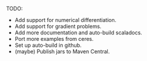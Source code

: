 TODO:

* Add support for numerical differentiation.
* Add support for gradient problems.
* Add more documentation and auto-build scaladocs.
* Port more examples from ceres.
* Set up auto-build in github.
* (maybe) Publish jars to Maven Central.
